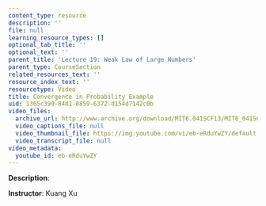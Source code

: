 ```yaml
---
content_type: resource
description: ''
file: null
learning_resource_types: []
optional_tab_title: ''
optional_text: ''
parent_title: 'Lecture 19: Weak Law of Large Numbers'
parent_type: CourseSection
related_resources_text: ''
resource_index_text: ''
resourcetype: Video
title: Convergence in Probability Example
uid: 1365c399-84d1-0859-6372-d154d7142c0b
video_files:
  archive_url: http://www.archive.org/download/MIT6.041SCF13/MIT6_041SCF13_Edit2_No33_Rec20_P3_ConvgProb2_300k.mp4
  video_captions_file: null
  video_thumbnail_file: https://img.youtube.com/vi/eb-eRduYwZY/default.jpg
  video_transcript_file: null
video_metadata:
  youtube_id: eb-eRduYwZY
---
```


**Description**:

**Instructor**: Kuang Xu